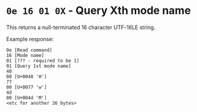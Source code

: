 # `0e 16 01 0X` - Query Xth mode name

This returns a null-terminated 16 character UTF-16LE string.

Example response:

```
0e [Read command]
16 [Mode name]
01 [??? - required to be 1]
01 [Query 1st mode name]
48
00 [U+0048 'H']
77 
00 [U+0077 'w']
4d 
00 [U+004d 'M']
<etc for another 26 bytes>
```
